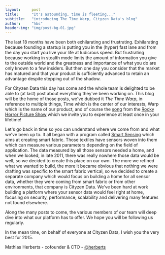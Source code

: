 ```yaml
---
layout:     post
title:      "It's astounding, time is fleeting..."
subtitle:   "introducing The Time Warp, Cityzen Data's blog"
author:     "hbs"
header-img: "img/post-bg-01.jpg"
---
```


The last 18 months have been both exhilarating and frustrating. Exhilarating because founding a startup is putting you in the (hyper) fast lane and from the day you start you live your life at ludicrous speed. But frustrating because working in stealth mode limits the amount of information you give to the outside world and the greatness and importance of what you do are only known to a few insiders. But then one day you consider that the market has matured and that your product is sufficiently advanced to retain an advantage despite stepping out of the shadow.

For Cityzen Data this day has come and the whole team is delighted to be able to (at last) post about everything they've been working on. This blog will be the home of those posts, we've dubbed it _The Time Warp_, in reference to multiple things, Time which is the center of our interests, Warp which is the name of our product, and of course the <a href="https://www.youtube.com/watch?v=umj0gu5nEGs">song</a> from the <a href="http://en.wikipedia.org/wiki/The_Rocky_Horror_Picture_Show">Rocky Horror Picture Show</a> which we invite you to experience at least once in your lifetime!

Let's go back in time so you can understand where we come from and what we've been up to. It all began with a program called <a href="http://www.smartsensing.fr/en">Smart Sensing</a> which aims at creating smart fabric. Those textiles have sensors woven into them which can measure various parameters depending on the field of application. The data measured by all those sensors needed a home, and when we looked, in late 2011, there was really nowhere those data would be well, so we decided to create this place on our own. The more we refined what we wanted to build, the more it became obvious that nothing we were drafting was specific to the smart fabric vertical, so we decided to create a separate company which would focus on building a home for all sensor data, whether they were coming from smart fabric or from other environments, that company is Cityzen Data. We've been hard at work building a platform where your sensor data would feel right at home, focusing on security, performance, scalability and delivering many features not found elsewhere.

Along the many posts to come, the various members of our team will deep dive into what our platform has to offer. We hope you will be following us regularly.

In the mean time, on behalf of everyone at Cityzen Data, I wish you the very best for 2015.

Mathias Herberts - cofounder & CTO - <a href="http://twitter.com/herberts">@herberts</a>
